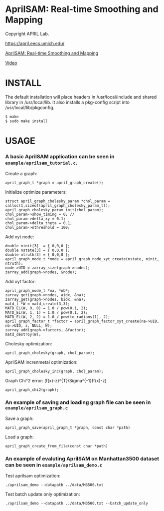 AprilSAM: Real-time Smoothing and Mapping
===================================================
Copyright APRIL Lab.

https://april.eecs.umich.edu/

[AprilSAM: Real-time Smoothing and Mapping](https://april.eecs.umich.edu/papers/details.php?name=wang2018aprilsam)

[Video](https://april.eecs.umich.edu/public/users/xipengw/videos/AprilSAM.mp4)


INSTALL
=======

The default installation will place headers in /usr/local/include and
shared library in /usr/local/lib. It also installs a pkg-config script
into /usr/local/lib/pkgconfig.

    $ make
    $ sudo make install

USAGE
=====
### A basic AprilSAM application can be seen in `example/aprilsam_tutorial.c`.

Create a graph:

    april_graph_t *graph = april_graph_create();

Initialize optimize parameters:

    struct april_graph_cholesky_param *chol_param = calloc(1,sizeof(april_graph_cholesky_param_t));
    april_graph_cholesky_param_init(chol_param);
    chol_param->show_timing = 0; //
    chol_param->delta_xy = 0.1;
    chol_param->delta_theta = 0.1;
    chol_param->nthreshold = 100;

Add xyt node:

    double ninit[3]  = { 0,0,0 };
    double nstate[3] = { 0,0,0 };
    double ntruth[3] = { 0,0,0 };
    april_graph_node_t *node = april_graph_node_xyt_create(nstate, ninit, ntruth);
    node->UID = zarray_size(graph->nodes);
    zarray_add(graph->nodes, &node);

Add xyt factor:

    april_graph_node_t *na, *nb*;
    zarray_get(graph->nodes, aidx, &na);
    zarray_get(graph->nodes, bidx, &na);
    matd_t *W = matd_create(3,3);
    MATD_EL(W, 0, 0) = 1.0 / pow(0.1, 2);
    MATD_EL(W, 1, 1) = 1.0 / pow(0.1, 2);
    MATD_EL(W, 2, 2) = 1.0 / pow(to_radians(1), 2);
    april_graph_factor_t *factor = april_graph_factor_xyt_create(na->UID, nb->UID, z, NULL, W);
    zarray_add(graph->factors, &factor);
    matd_destroy(W);

Cholesky optimization:

    april_graph_cholesky(graph, chol_param);

AprilSAM increnmetal optimization:

    april_graph_cholesky_inc(graph, chol_param);

Graph Chi^2 error: (f(x)-z)^{T}\Sigma^{-1}(f(x)-z)

    april_graph_chi2(graph);

### An example of saving and loading graph file can be seen in `example/aprilsam_graph.c`

Save a graph:

    april_graph_save(april_graph_t *graph, const char *path)

Load a graph:

    april_graph_create_from_file(const char *path)

### An example of evaluting AprilSAM on Manhattan3500 dataset can be seen in `example/aprilsam_demo.c`

Test aprilsam optimization:

    ./aprilsam_demo --datapath ../data/M3500.txt

Test batch update only optimization:

    ./aprilsam_demo --datapath ../data/M3500.txt --batch_update_only
